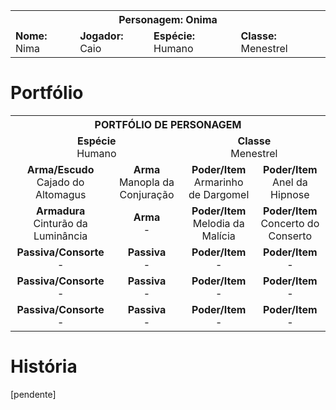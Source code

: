 <!-- TITLE: Nilma -->
<!-- SUBTITLE: Menestrel Humano -->

<table>
  <tr>
		<th colspan="4">Personagem: Onima</th>
  </tr>
  <tr>
		<td><strong>Nome: </strong>Nima</td>
    <td><strong>Jogador: </strong>Caio</td>
    <td><strong>Espécie: </strong>Humano</td>
    <td><strong>Classe: </strong>Menestrel</td>
  </tr>
</table>

# Portfólio

<table>
  <tr>
    <th colspan="4">PORTFÓLIO DE PERSONAGEM</th>
  </tr>
  <tr>
		<td colspan="2"><center><strong>Espécie</strong> <br/ > Humano </center></td>
    <td colspan="2"><center><strong>Classe</strong>   <br/ > Menestrel </center></td>
  </tr>
  <tr>
    <td><center><strong>Arma/Escudo</strong>        <br/ > Cajado do Altomagus </center></td>
		<td><center><strong>Arma</strong>                     <br/ > Manopla da Conjuração </center></td>
    <td><center><strong>Poder/Item</strong>            <br/ > Armarinho de Dargomel </center></td>
    <td><center><strong>Poder/Item</strong>            <br/ > Anel da Hipnose </center></td>
  </tr>
  <tr>
    <td><center><strong>Armadura</strong>              <br/ > Cinturão da Luminância </center></td>
		<td><center><strong>Arma</strong>                     <br/ > - </center></td>
    <td><center><strong>Poder/Item</strong>            <br/ > Melodia da Malícia </center></td>
    <td><center><strong>Poder/Item</strong>            <br/ > Concerto do Conserto </center></td>
  </tr>
  <tr>
    <td><center><strong>Passiva/Consorte</strong> <br/ > - </center></td>
		<td><center><strong>Passiva</strong>                 <br/ > - </center></td>
    <td><center><strong>Poder/Item</strong>            <br/ > - </center></td>
    <td><center><strong>Poder/Item</strong>            <br/ > - </center></td>
  </tr>
  <tr>
    <td><center><strong>Passiva/Consorte</strong> <br/ > - </center></td>
		<td><center><strong>Passiva</strong>                 <br/ > - </center></td>
    <td><center><strong>Poder/Item</strong>            <br/ > - </center></td>
    <td><center><strong>Poder/Item</strong>            <br/ > - </center></td>
  </tr>
  <tr>
    <td><center><strong>Passiva/Consorte</strong> <br/ > - </center></td>
		<td><center><strong>Passiva</strong>                 <br/ > - </center></td>
    <td><center><strong>Poder/Item</strong>            <br/ > - </center></td>
    <td><center><strong>Poder/Item</strong>            <br/ > - </center></td>
  </tr>
</table>

# História

[pendente]
